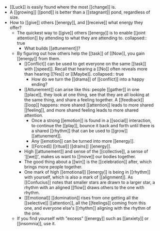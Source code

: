- [[Luck]] is easily found where the most [[change]] is.
- A [[growing]] [[pond]] is better than a [[stagnant]] pond, regardless of size.
- How to [[give]] others [[energy]], and [[receive]] what energy they offer?
	- The quickest way to [[give]] others [[energy]] is to enable [[joint attention]] by attending to what they are attending to.
	  collapsed:: true
		- What builds [[attunement]]?
	- By figuring out how others help the [[task]] of [[Now]], you gain [[energy]] from them.
		- [[Conflict]] can be used to get everyone on the same [[task]] with [[speed]]. Recall that hearing a [[No]] often reveals more than hearing [[Yes]] or [[Maybe]].
		  collapsed:: true
			- How do we turn the [[drama]] of [[conflict]] into a happy ending?
		- [[Attunement]] can arise like this: people [[gather]] in one [[place]], they look at one thing, see that they are all looking at the same thing, and share a feeling together. A [[feedback]] [[loop]] happens: more shared [[attention]] leads to more shared [[feeling]], and more shared feeling leads to more shared attention.
			- Once a strong [[emotion]] is found in a [[social]] interaction, to continue the [[play]], bounce it back and forth until there is a shared [[rhythm]] that can be used to [[grow]] [[attunement]].
			- Any [[emotion]] can be turned into more [[energy]].
			- [[Forced]] [[ritual]] [[drains]] [[energy]].
		- High [[attunement]] and sense of the [[collective]], a sense of '[[we]]', makes us want to [[move]] our bodies together.
		- The good thing about a [[win]] is the [[celebration]] after, which brings more people together.
		- One mark of high [[emotional]] [[energy]] is being in [[rhythm]] with yourself, which is also a mark of [[alignment]]. As [[Confucius]] notes that smaller stars are drawn to a larger star, a rhythm with an aligned [[flow]] draws others to the one with rhythm.
		- [[Emotional]] [[domination]] rises from one getting all the [[selective]] [[attention]], all the [[feelings]] coming from this one, and everyone else's [[rhythm]] aligning with the rhythm of the one.
	- If you find yourself with "excess" [[energy]] such as [[anxiety]] or [[insomnia]], use it.
